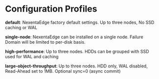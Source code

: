 # Configuration Profiles

**default**: NexentaEdge factory default settings. Up to three nodes, No SSD caching or WAL

**single-node**: NexentaEdge can be installed on a single node. Failure Domain will be limited to per-disk basis.

**high-performance**: Up to three nodes. HDDs can be grouped with SSD used for WAL and caching

**large-object-throughput**: Up to three nodes. HDD only, WAL disabled, Read-Ahead set to 1MB. Optional sync=0 (async commit)
